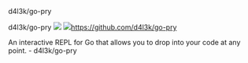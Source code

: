d4l3k/go-pry

d4l3k/go-pry
![](../_resources/ed70645557f9620d9ab77b6038df2852.png)
![](../_resources/8e7c4882d6ca034f0e14355cbae1d8f9.png)https://github.com/d4l3k/go-pry

An interactive REPL for Go that allows you to drop into your code at any point. - d4l3k/go-pry